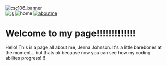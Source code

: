 ![csc106_banner](https://github.com/Sandandsea311/CSC-week-1/assets/157727277/561bde4c-86cb-4e40-919e-0fae2d6e6ed9)        
<a href="javascript.md">![js](https://github.com/Sandandsea311/CSC-week-1/assets/157727277/a4c191ce-a1df-4c67-a740-b47f3254965c)</a>
![home](https://github.com/Sandandsea311/CSC-week-1/assets/157727277/e1a19ea5-804f-40fe-be60-136672258774)
<a href="ABOUTME.md">![aboutme](https://github.com/Sandandsea311/CSC-week-1/assets/157727277/5641620d-1d41-4cc8-bd4e-d77393eec7d3)</a>
<h1>Welcome to my page!!!!!!!!!!!!!</h1>
<p>Hello! This is a page all about me, Jenna Johnson. It's a little barebones at the moment... but thats ok because now you can see how my coding abilites progress!!!!</p>
